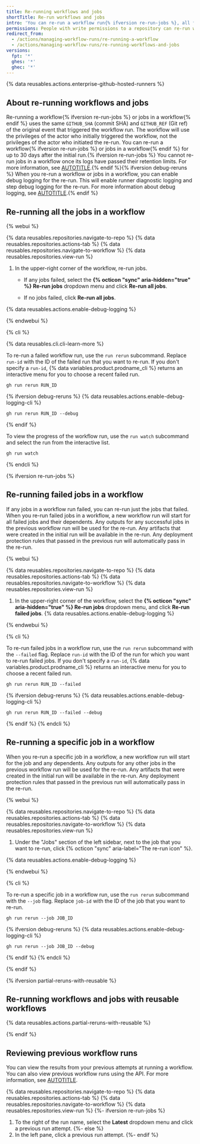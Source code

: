 ```yaml
---
title: Re-running workflows and jobs
shortTitle: Re-run workflows and jobs
intro: 'You can re-run a workflow run{% ifversion re-run-jobs %}, all failed jobs in a workflow run, or specific jobs in a workflow run{% endif %} up to 30 days after its initial run.'
permissions: People with write permissions to a repository can re-run workflows in the repository.
redirect_from:
  - /actions/managing-workflow-runs/re-running-a-workflow
  - /actions/managing-workflow-runs/re-running-workflows-and-jobs
versions:
  fpt: '*'
  ghes: '*'
  ghec: '*'
---
```


{% data reusables.actions.enterprise-github-hosted-runners %}

## About re-running workflows and jobs

Re-running a workflow{% ifversion re-run-jobs %} or jobs in a workflow{% endif %} uses the same `GITHUB_SHA` (commit SHA) and `GITHUB_REF` (Git ref) of the original event that triggered the workflow run. The workflow will use the privileges of the actor who initially triggered the workflow, not the privileges of the actor who initiated the re-run. You can re-run a workflow{% ifversion re-run-jobs %} or jobs in a workflow{% endif %} for up to 30 days after the initial run.{% ifversion re-run-jobs %} You cannot re-run jobs in a workflow once its logs have passed their retention limits. For more information, see [AUTOTITLE](/actions/learn-github-actions/usage-limits-billing-and-administration#artifact-and-log-retention-policy).{% endif %}{% ifversion debug-reruns %} When you re-run a workflow or jobs in a workflow, you can enable debug logging for the re-run. This will enable runner diagnostic logging and step debug logging for the re-run. For more information about debug logging, see [AUTOTITLE](/actions/monitoring-and-troubleshooting-workflows/enabling-debug-logging).{% endif %}

## Re-running all the jobs in a workflow

{% webui %}

{% data reusables.repositories.navigate-to-repo %}
{% data reusables.repositories.actions-tab %}
{% data reusables.repositories.navigate-to-workflow %}
{% data reusables.repositories.view-run %}
1. In the upper-right corner of the workflow, re-run jobs.

   * If any jobs failed, select the **{% octicon "sync" aria-hidden="true" %} Re-run jobs** dropdown menu and click **Re-run all jobs**.

   * If no jobs failed, click **Re-run all jobs**.

{% data reusables.actions.enable-debug-logging %}

{% endwebui %}

{% cli %}

{% data reusables.cli.cli-learn-more %}

To re-run a failed workflow run, use the `run rerun` subcommand. Replace `run-id` with the ID of the failed run that you want to re-run. If you don't specify a `run-id`, {% data variables.product.prodname_cli %} returns an interactive menu for you to choose a recent failed run.

```shell
gh run rerun RUN_ID
```

{% ifversion debug-reruns %}
{% data reusables.actions.enable-debug-logging-cli %}

```shell
gh run rerun RUN_ID --debug
```

{% endif %}

To view the progress of the workflow run, use the `run watch` subcommand and select the run from the interactive list.

```shell
gh run watch
```

{% endcli %}

{% ifversion re-run-jobs %}

## Re-running failed jobs in a workflow

If any jobs in a workflow run failed, you can re-run just the jobs that failed. When you re-run failed jobs in a workflow, a new workflow run will start for all failed jobs and their dependents. Any outputs for any successful jobs in the previous workflow run will be used for the re-run. Any artifacts that were created in the initial run will be available in the re-run. Any deployment protection rules that passed in the previous run will automatically pass in the re-run.

{% webui %}

{% data reusables.repositories.navigate-to-repo %}
{% data reusables.repositories.actions-tab %}
{% data reusables.repositories.navigate-to-workflow %}
{% data reusables.repositories.view-run %}
1. In the upper-right corner of the workflow, select the **{% octicon "sync" aria-hidden="true" %} Re-run jobs** dropdown menu, and click **Re-run failed jobs**.
{% data reusables.actions.enable-debug-logging %}

{% endwebui %}

{% cli %}

To re-run failed jobs in a workflow run, use the `run rerun` subcommand with the `--failed` flag. Replace `run-id` with the ID of the run for which you want to re-run failed jobs. If you don't specify a `run-id`, {% data variables.product.prodname_cli %} returns an interactive menu for you to choose a recent failed run.

```shell
gh run rerun RUN_ID --failed
```

{% ifversion debug-reruns %}
{% data reusables.actions.enable-debug-logging-cli %}

```shell
gh run rerun RUN_ID --failed --debug
```

{% endif %}
{% endcli %}

## Re-running a specific job in a workflow

When you re-run a specific job in a workflow, a new workflow run will start for the job and any dependents. Any outputs for any other jobs in the previous workflow run will be used for the re-run. Any artifacts that were created in the initial run will be available in the re-run. Any deployment protection rules that passed in the previous run will automatically pass in the re-run.

{% webui %}

{% data reusables.repositories.navigate-to-repo %}
{% data reusables.repositories.actions-tab %}
{% data reusables.repositories.navigate-to-workflow %}
{% data reusables.repositories.view-run %}
1. Under the "Jobs" section of the left sidebar, next to the job that you want to re-run, click {% octicon "sync" aria-label="The re-run icon" %}.

{% data reusables.actions.enable-debug-logging %}

{% endwebui %}

{% cli %}

To re-run a specific job in a workflow run, use the `run rerun` subcommand with the `--job` flag. Replace `job-id` with the ID of the job that you want to re-run.

```shell
gh run rerun --job JOB_ID
```

{% ifversion debug-reruns %}
{% data reusables.actions.enable-debug-logging-cli %}

```shell
gh run rerun --job JOB_ID --debug
```

{% endif %}
{% endcli %}

{% endif %}

{% ifversion partial-reruns-with-reusable %}

## Re-running workflows and jobs with reusable workflows

{% data reusables.actions.partial-reruns-with-reusable %}

{% endif %}

## Reviewing previous workflow runs

You can view the results from your previous attempts at running a workflow. You can also view previous workflow runs using the API. For more information, see [AUTOTITLE](/rest/actions/workflow-runs#get-a-workflow-run).

{% data reusables.repositories.navigate-to-repo %}
{% data reusables.repositories.actions-tab %}
{% data reusables.repositories.navigate-to-workflow %}
{% data reusables.repositories.view-run %}
{%- ifversion re-run-jobs %}
1. To the right of the run name, select the **Latest** dropdown menu and click a previous run attempt.
{%- else %}
1. In the left pane, click a previous run attempt.
{%- endif %}
